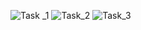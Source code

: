 ![Task _1](https://github.com/Eljav04/Cybernetics/assets/144908643/b89e659f-5277-44e0-af0b-c4755bee9a22)
![Task_2](https://github.com/Eljav04/Cybernetics/assets/144908643/f4087749-0eea-4200-8f07-cef7bb35b10b)
![Task_3](https://github.com/Eljav04/Cybernetics/assets/144908643/73462503-c9ea-432c-b75c-0610ea22fae9)
